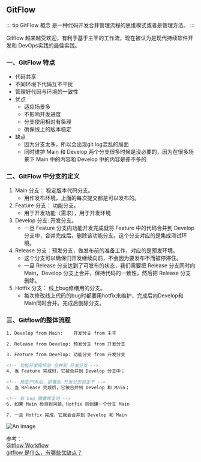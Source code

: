 ## GitFlow

::: tip GitFlow 概念
是一种代码开发合并管理流程的思维模式或者是管理方法。
:::

Gitflow 越来越受欢迎，有利于基于主干的工作流，现在被认为是现代持续软件开发和 DevOps实践的最佳实践。

### 一、GitFlow 特点
+ 代码共享
+ 不同环境下代码互不干扰
+ 管理好代码与环境的一致性
+ 优点
    + 适应场景多
    + 不影响开发进度
    + 分支使用相对有条理
    + 确保线上的版本稳定
+ 缺点
    + 因为分支太多，所以会出现git log混乱的局面
    + 同时维护 Main 和 Develop 两个分支很多时候是没必要的，因为在很多场景下 Main 中的内容和 Develop 中的内容是差不多的

### 二、GitFlow 中分支的定义

1. Main 分支： 稳定版本代码分支。
    + 用作发布环境，上面的每次提交都是可以发布的。
2. Feature 分支： 功能分支。
    + 用于开发功能（需求），用于开发环境
3. Develop 分支: 开发分支。
    + 一旦 Feature 分支内功能开发完成就将 Feature 中的代码合并到 Develop 分支中，合并完成后，删除该功能分支。这个分支对应的是集成测试环境。
4. Release 分支：预发分支，做发布前的准备工作，对应的是预发环境。
    + 这个分支可以确保们开发继续向前，不会因为要发布不而被停滞住。
    + 一旦 Release 分支达到了可发布的状态，我们需要把 Release 分支同时向 Main，Develop 分支上合并，保持代码的一致性，然后把 Release 分支删除。
5. Hotfix 分支： 线上bug修缮用的分支。
    + 每次修改线上代码的bug时都要用hotfix来维护，完成后向Develop和Main同时合并。完成后删除分支。


### 三、Gitflow的整体流程
```html
1. Develop from Main:    开发分支 from 主干

2. Release from Develop: 预发分支 from 开发分支

3. Feature from Develop: 功能分支 from 开发分支

<!-- 功能开发完毕后 合并到 开发分支 -->
4. 当 Feature 完成时，它被合并到 Develop 分支中；

<!-- 预生产OK后，部署到 开发分支和主干 -->
5. 当 Release 完成后，它被合并到 Develop 和 Main； 

<!-- 有 bug 需要修复时 -->
6. 如果 Main 检测到问题，Hotfix 则创建一个分支 Main

7. 一旦 Hotfix 完成，它就会合并到 Develop 和 Main
```


![An image](/images/tools/gitflow.svg)

参考：<br />
<a href="https://www.atlassian.com/git/tutorials/comparing-workflows/gitflow-workflow" target="_blank">Gitflow Workflow</a><br />
<a href="https://blog.csdn.net/weixin_46674610/article/details/115396404" target="_blank">gitflow 是什么，有哪些优缺点？</a><br />